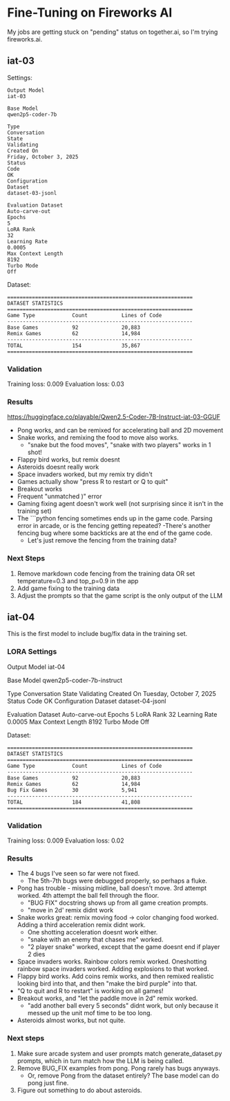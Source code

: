 # Fine-Tuning on Fireworks AI

My jobs are getting stuck on "pending" status on together.ai, so I'm trying fireworks.ai.

## iat-03

Settings:

```
Output Model
iat-03

Base Model
qwen2p5-coder-7b

Type
Conversation
State
Validating
Created On
Friday, October 3, 2025
Status
Code
OK
Configuration
Dataset
dataset-03-jsonl

Evaluation Dataset
Auto-carve-out
Epochs
5
LoRA Rank
32
Learning Rate
0.0005
Max Context Length
8192
Turbo Mode
Off
```

Dataset:

```
============================================================
DATASET STATISTICS
============================================================
Game Type            Count           Lines of Code
------------------------------------------------------------
Base Games           92              20,883
Remix Games          62              14,984
------------------------------------------------------------
TOTAL                154             35,867
============================================================
```

### Validation

Training loss: 0.009
Evaluation loss: 0.03

### Results

https://huggingface.co/playable/Qwen2.5-Coder-7B-Instruct-iat-03-GGUF

- Pong works, and can be remixed for accelerating ball and 2D movement
- Snake works, and remixing the food to move also works.
    - "snake but the food moves", "snake with two players" works in 1 shot!
- Flappy bird works, but remix doesnt
- Asteroids doesnt really work
- Space invaders worked, but my remix try didn't
- Games actually show "press R to restart or Q to quit"
- Breakout works
- Frequent "unmatched )" error
- Gaming fixing agent doesn't work well (not surprising since it isn't in the training set) 
- The \`\`\`python fencing sometimes ends up in the game code. Parsing error in arcade, or is the fencing getting repeated?
    -There's another fencing bug where some backticks are at the end of the game code.
    - Let's just remove the fencing from the training data?



### Next Steps

1. Remove markdown code fencing from the training data OR set temperature=0.3 and top_p=0.9 in the app
1. Add game fixing to the training data
1. Adjust the prompts so that the game script is the only output of the LLM

## iat-04

This is the first model to include bug/fix data in the training set.

### LORA Settings

Output Model
iat-04

Base Model
qwen2p5-coder-7b-instruct

Type
Conversation
State
Validating
Created On
Tuesday, October 7, 2025
Status
Code
OK
Configuration
Dataset
dataset-04-jsonl

Evaluation Dataset
Auto-carve-out
Epochs
5
LoRA Rank
32
Learning Rate
0.0005
Max Context Length
8192
Turbo Mode
Off

Dataset:

```
============================================================
DATASET STATISTICS
============================================================
Game Type            Count           Lines of Code
------------------------------------------------------------
Base Games           92              20,883
Remix Games          62              14,984
Bug Fix Games        30              5,941
------------------------------------------------------------
TOTAL                184             41,808
============================================================
```

### Validation

Training loss: 0.009
Evaluation loss: 0.02

### Results


- The 4 bugs I've seen so far were not fixed.
    - The 5th-7th bugs were debugged properly, so perhaps a fluke.
- Pong has trouble - missing midline, ball doesn't move. 3rd attempt worked. 4th attempt the ball fell through the floor.
    - "BUG FIX" docstring shows up from all game creation prompts.
    - "move in 2d' remix didnt work
- Snake works great: remix moving food -> color changing food worked. Adding a third acceleration remix didnt work. 
    - One shotting acceleration doesnt work either.
    - "snake with an enemy that chases me" worked. 
    - "2 player snake" worked, except that the game doesnt end if player 2 dies
- Space invaders works. Rainbow colors remix worked. Oneshotting rainbow space invaders worked. Adding explosions to that worked.
- Flappy bird works. Add coins remix works, and then remixed realistic looking bird into that, and then "make the bird purple" into that.
- "Q to quit and R to restart" is working on all games!
- Breakout works, and "let the paddle move in 2d" remix worked.
    - "add another ball every 5 seconds" didnt work, but only because it messed up the unit mof time to be too long. 
- Asteroids almost works, but not quite.

### Next steps

1. Make sure arcade system and user prompts match generate_dataset.py prompts, which in turn match how the LLM is being called.
2. Remove BUG_FIX examples from pong. Pong rarely has bugs anyways.
    - Or, remove Pong from the dataset entirely? The base model can do pong just fine.
3. Figure out something to do about asteroids.
